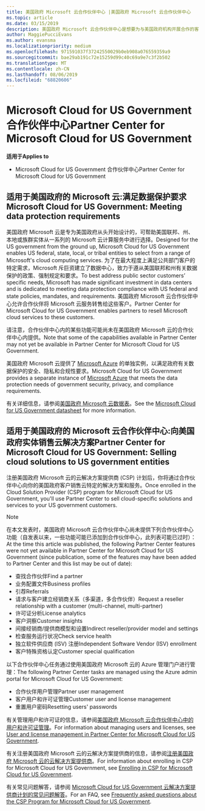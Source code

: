 ```yaml
---
title: 美国政府 Microsoft 云合作伙伴中心 |美国政府 Microsoft 云合作伙伴中心
ms.topic: article
ms.date: 03/15/2019
description: 美国政府 Microsoft 云合作伙伴中心是想要为与美国政府机构开展合作的客户提供 Microsoft 云解决方案的 Microsoft 合作伙伴的业务门户。
author: MaggiePucciEvans
ms.author: evansma
ms.localizationpriority: medium
ms.openlocfilehash: 971591037f37242550029b0eb908a076559359a9
ms.sourcegitcommit: bae29ab191c72e15259d99c40c69a9e7c3f2b502
ms.translationtype: MT
ms.contentlocale: zh-CN
ms.lasthandoff: 08/06/2019
ms.locfileid: "68820606"
---
```

# <a name="partner-center-for-microsoft-cloud-for-us-government"></a><span data-ttu-id="76288-103">Microsoft Cloud for US Government 合作伙伴中心</span><span class="sxs-lookup"><span data-stu-id="76288-103">Partner Center for Microsoft Cloud for US Government</span></span>

<span data-ttu-id="76288-104">**适用于**</span><span class="sxs-lookup"><span data-stu-id="76288-104">**Applies to**</span></span>

-  <span data-ttu-id="76288-105">Microsoft Cloud for US Government 合作伙伴中心</span><span class="sxs-lookup"><span data-stu-id="76288-105">Partner Center for Microsoft Cloud for US Government</span></span>

## <a name="microsoft-cloud-for-us-government-meeting-data-protection-requirements"></a><span data-ttu-id="76288-106">适用于美国政府的 Microsoft 云:满足数据保护要求</span><span class="sxs-lookup"><span data-stu-id="76288-106">Microsoft Cloud for US Government: Meeting data protection requirements</span></span> 

<span data-ttu-id="76288-107">美国政府 Microsoft 云是专为美国政府从头开始设计的，可帮助美国联邦、州、本地或族群实体从一系列的 Microsoft 云计算服务中进行选择。</span><span class="sxs-lookup"><span data-stu-id="76288-107">Designed for the US government from the ground up, Microsoft Cloud for US Government enables US federal, state, local, or tribal entities to select from a range of Microsoft's cloud computing services.</span></span> <span data-ttu-id="76288-108">为了在最大程度上满足公共部门客户的特定需求，Microsoft 斥巨资建立了数据中心，致力于遵从美国联邦和州有关数据保护的政策、强制规定和要求。</span><span class="sxs-lookup"><span data-stu-id="76288-108">To best address public sector customers’ specific needs, Microsoft has made significant investment in data centers and is dedicated to meeting data protection compliance with US federal and state policies, mandates, and requirements.</span></span> <span data-ttu-id="76288-109">美国政府 Microsoft 云合作伙伴中心允许合作伙伴将 Microsoft 云服务转售给这些客户。</span><span class="sxs-lookup"><span data-stu-id="76288-109">Partner Center for Microsoft Cloud for US Government enables partners to resell Microsoft cloud services to these customers.</span></span>

<span data-ttu-id="76288-110">请注意，合作伙伴中心内的某些功能可能尚未在美国政府 Microsoft 云的合作伙伴中心内提供。</span><span class="sxs-lookup"><span data-stu-id="76288-110">Note that some of the capabilities available in Partner Center may not yet be available in Partner Center for Microsoft Cloud for US Government.</span></span>

<span data-ttu-id="76288-111">美国政府 Microsoft 云提供了 [Microsoft Azure](https://azure.microsoft.com/overview/clouds/government/) 的单独实例，以满足政府有关数据保护的安全、隐私和合规性要求。</span><span class="sxs-lookup"><span data-stu-id="76288-111">Microsoft Cloud for US Government provides a separate instance of [Microsoft Azure](https://azure.microsoft.com/overview/clouds/government/) that meets the data protection needs of government security, privacy, and compliance requirements.</span></span> 

<span data-ttu-id="76288-112">有关详细信息，请参阅[美国政府 Microsoft 云数据表](https://download.microsoft.com/download/C/9/C/C9CA3002-DFC4-4ADA-841F-DF42AEC042FB/Microsoft_Azure_Government_Datasheet_EN_US.PDF)。</span><span class="sxs-lookup"><span data-stu-id="76288-112">See the [Microsoft Cloud for US Government datasheet](https://download.microsoft.com/download/C/9/C/C9CA3002-DFC4-4ADA-841F-DF42AEC042FB/Microsoft_Azure_Government_Datasheet_EN_US.PDF) for more information.</span></span>

## <a name="partner-center-for-microsoft-cloud-for-us-government-selling-cloud-solutions-to-us-government-entities"></a><span data-ttu-id="76288-113">适用于美国政府的 Microsoft 云合作伙伴中心:向美国政府实体销售云解决方案</span><span class="sxs-lookup"><span data-stu-id="76288-113">Partner Center for Microsoft Cloud for US Government: Selling cloud solutions to US government entities</span></span>

<span data-ttu-id="76288-114">注册美国政府 Microsoft 云的云解决方案提供商 (CSP) 计划后，你将通过合作伙伴中心向你的美国政府客户销售云特定的解决方案和服务。</span><span class="sxs-lookup"><span data-stu-id="76288-114">Once enrolled in the Cloud Solution Provider (CSP) program for Microsoft Cloud for US Government, you'll use Partner Center to sell cloud-specific solutions and services to your US government customers.</span></span> 

> [!NOTE]  
> <span data-ttu-id="76288-115">在本文发表时，美国政府 Microsoft 云合作伙伴中心尚未提供下列合作伙伴中心功能（自发表以来，一些功能可能已添加到合作伙伴中心，此列表可能已过时）：</span><span class="sxs-lookup"><span data-stu-id="76288-115">At the time this article was published, the following Partner Center features were not yet available in Partner Center for Microsoft Cloud for US Government (since publication, some of the features may have been added to Partner Center and this list may be out of date):</span></span>

- <span data-ttu-id="76288-116">查找合作伙伴</span><span class="sxs-lookup"><span data-stu-id="76288-116">Find a partner</span></span>
- <span data-ttu-id="76288-117">业务配置文件</span><span class="sxs-lookup"><span data-stu-id="76288-117">Business profiles</span></span>
- <span data-ttu-id="76288-118">引荐</span><span class="sxs-lookup"><span data-stu-id="76288-118">Referrals</span></span>
- <span data-ttu-id="76288-119">请求与客户建立经销商关系（多渠道，多合作伙伴）</span><span class="sxs-lookup"><span data-stu-id="76288-119">Request a reseller relationship with a customer (multi-channel, multi-partner)</span></span>
- <span data-ttu-id="76288-120">许可证分析</span><span class="sxs-lookup"><span data-stu-id="76288-120">License analytics</span></span>
- <span data-ttu-id="76288-121">客户洞察</span><span class="sxs-lookup"><span data-stu-id="76288-121">Customer insights</span></span>
- <span data-ttu-id="76288-122">间接经销商/提供商模型和设置</span><span class="sxs-lookup"><span data-stu-id="76288-122">Indirect reseller/provider model and settings</span></span>
- <span data-ttu-id="76288-123">检查服务运行状况</span><span class="sxs-lookup"><span data-stu-id="76288-123">Check service health</span></span>
- <span data-ttu-id="76288-124">独立软件供应商 (ISV) 注册</span><span class="sxs-lookup"><span data-stu-id="76288-124">Independent Software Vendor (ISV) enrollment</span></span>
- <span data-ttu-id="76288-125">客户特殊资格认定</span><span class="sxs-lookup"><span data-stu-id="76288-125">Customer special qualification</span></span>

<span data-ttu-id="76288-126">以下合作伙伴中心任务通过使用美国政府 Microsoft 云的 Azure 管理门户进行管理：</span><span class="sxs-lookup"><span data-stu-id="76288-126">The following Partner Center tasks are managed using the Azure admin portal for Microsoft Cloud for US Government:</span></span> 

-   <span data-ttu-id="76288-127">合作伙伴用户管理</span><span class="sxs-lookup"><span data-stu-id="76288-127">Partner user management</span></span>
-   <span data-ttu-id="76288-128">客户用户和许可证管理</span><span class="sxs-lookup"><span data-stu-id="76288-128">Customer user and license management</span></span>
-   <span data-ttu-id="76288-129">重置用户密码</span><span class="sxs-lookup"><span data-stu-id="76288-129">Resetting users' passwords</span></span>

<span data-ttu-id="76288-130">有关管理用户和许可证的信息，请参阅[美国政府 Microsoft 云合作伙伴中心中的用户和许可证管理](user-management-in-partner-center-for-microsoft-us-govt-cloud.md)。</span><span class="sxs-lookup"><span data-stu-id="76288-130">For information about managing users and licenses, see [User and license management in Partner Center for Microsoft Cloud for US Government](user-management-in-partner-center-for-microsoft-us-govt-cloud.md).</span></span>

<span data-ttu-id="76288-131">有关注册美国政府 Microsoft 云的云解决方案提供商的信息，请参阅[注册美国政府 Microsoft 云的云解决方案提供商](enroll-in-csp-for-microsoft-us-govt-cloud.md)。</span><span class="sxs-lookup"><span data-stu-id="76288-131">For information about enrolling in CSP for Microsoft Cloud for US Government, see [Enrolling in CSP for Microsoft Cloud for US Government](enroll-in-csp-for-microsoft-us-govt-cloud.md).</span></span>

<span data-ttu-id="76288-132">有关常见问题解答，请参阅 [Microsoft Cloud for US Government 云解决方案提供商计划的常见问题解答](faq-for-us-govt-cloud.md)。</span><span class="sxs-lookup"><span data-stu-id="76288-132">For an FAQ, see [Frequently asked questions about the CSP Program for Microsoft Cloud for US Government](faq-for-us-govt-cloud.md).</span></span>